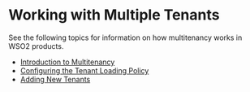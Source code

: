 # Working with Multiple Tenants

See the following topics for information on how multitenancy works in
WSO2 products.

-   [Introduction to Multitenancy](../../administer/introduction-to-multitenancy)
-   [Configuring the Tenant Loading
    Policy](../../administer/configuring-the-tenant-loading-policy)
-   [Adding New Tenants](../../administer/adding-new-tenants)

